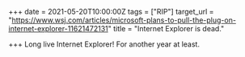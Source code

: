 +++
date = 2021-05-20T10:00:00Z
tags = ["RIP"]
target_url = "https://www.wsj.com/articles/microsoft-plans-to-pull-the-plug-on-internet-explorer-11621472131"
title = "Internet Explorer is dead."

+++
Long live Internet Explorer! For another year at least.